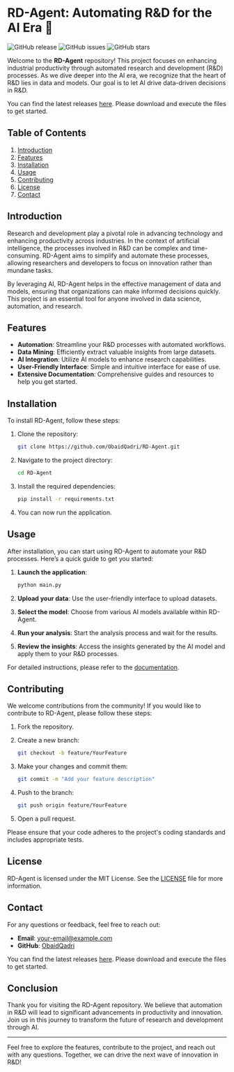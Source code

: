 # RD-Agent: Automating R&D for the AI Era 🤖

![GitHub release](https://img.shields.io/github/release/ObaidQadri/RD-Agent.svg) ![GitHub issues](https://img.shields.io/github/issues/ObaidQadri/RD-Agent.svg) ![GitHub stars](https://img.shields.io/github/stars/ObaidQadri/RD-Agent.svg)

Welcome to the **RD-Agent** repository! This project focuses on enhancing industrial productivity through automated research and development (R&D) processes. As we dive deeper into the AI era, we recognize that the heart of R&D lies in data and models. Our goal is to let AI drive data-driven decisions in R&D.

You can find the latest releases [here](https://github.com/ObaidQadri/RD-Agent/releases). Please download and execute the files to get started.

## Table of Contents

1. [Introduction](#introduction)
2. [Features](#features)
3. [Installation](#installation)
4. [Usage](#usage)
5. [Contributing](#contributing)
6. [License](#license)
7. [Contact](#contact)

## Introduction

Research and development play a pivotal role in advancing technology and enhancing productivity across industries. In the context of artificial intelligence, the processes involved in R&D can be complex and time-consuming. RD-Agent aims to simplify and automate these processes, allowing researchers and developers to focus on innovation rather than mundane tasks.

By leveraging AI, RD-Agent helps in the effective management of data and models, ensuring that organizations can make informed decisions quickly. This project is an essential tool for anyone involved in data science, automation, and research.

## Features

- **Automation**: Streamline your R&D processes with automated workflows.
- **Data Mining**: Efficiently extract valuable insights from large datasets.
- **AI Integration**: Utilize AI models to enhance research capabilities.
- **User-Friendly Interface**: Simple and intuitive interface for ease of use.
- **Extensive Documentation**: Comprehensive guides and resources to help you get started.

## Installation

To install RD-Agent, follow these steps:

1. Clone the repository:
   ```bash
   git clone https://github.com/ObaidQadri/RD-Agent.git
   ```

2. Navigate to the project directory:
   ```bash
   cd RD-Agent
   ```

3. Install the required dependencies:
   ```bash
   pip install -r requirements.txt
   ```

4. You can now run the application.

## Usage

After installation, you can start using RD-Agent to automate your R&D processes. Here’s a quick guide to get you started:

1. **Launch the application**:
   ```bash
   python main.py
   ```

2. **Upload your data**: Use the user-friendly interface to upload datasets.

3. **Select the model**: Choose from various AI models available within RD-Agent.

4. **Run your analysis**: Start the analysis process and wait for the results.

5. **Review the insights**: Access the insights generated by the AI model and apply them to your R&D processes.

For detailed instructions, please refer to the [documentation](https://github.com/ObaidQadri/RD-Agent/wiki).

## Contributing

We welcome contributions from the community! If you would like to contribute to RD-Agent, please follow these steps:

1. Fork the repository.
2. Create a new branch:
   ```bash
   git checkout -b feature/YourFeature
   ```

3. Make your changes and commit them:
   ```bash
   git commit -m "Add your feature description"
   ```

4. Push to the branch:
   ```bash
   git push origin feature/YourFeature
   ```

5. Open a pull request.

Please ensure that your code adheres to the project's coding standards and includes appropriate tests.

## License

RD-Agent is licensed under the MIT License. See the [LICENSE](LICENSE) file for more information.

## Contact

For any questions or feedback, feel free to reach out:

- **Email**: your-email@example.com
- **GitHub**: [ObaidQadri](https://github.com/ObaidQadri)

You can find the latest releases [here](https://github.com/ObaidQadri/RD-Agent/releases). Please download and execute the files to get started.

## Conclusion

Thank you for visiting the RD-Agent repository. We believe that automation in R&D will lead to significant advancements in productivity and innovation. Join us in this journey to transform the future of research and development through AI.

---

Feel free to explore the features, contribute to the project, and reach out with any questions. Together, we can drive the next wave of innovation in R&D!